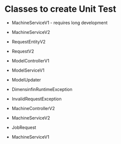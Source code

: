 # Classes to create Unit Test
* MachineServiceV1 - requires long development
* MachineServiceV2
* RequestEntityV2
* RequestV2

* ModelControllerV1
* ModelServiceV1
* ModelUpdater

* DimensinfinRuntimeException
* InvalidRequestException
* MachineControllerV2
* MachineServiceV2
* JobRequest
* MachineServiceV1
